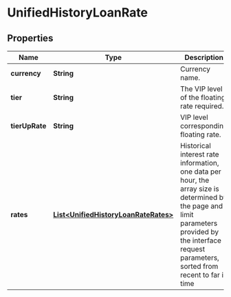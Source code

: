 
# UnifiedHistoryLoanRate

## Properties

Name | Type | Description | Notes
------------ | ------------- | ------------- | -------------
**currency** | **String** | Currency name. |  [optional]
**tier** | **String** | The VIP level of the floating rate required. |  [optional]
**tierUpRate** | **String** | VIP level corresponding floating rate. |  [optional]
**rates** | [**List&lt;UnifiedHistoryLoanRateRates&gt;**](UnifiedHistoryLoanRateRates.md) | Historical interest rate information, one data per hour, the array size is determined by the page and limit parameters provided by the interface request parameters, sorted from recent to far in time |  [optional]

